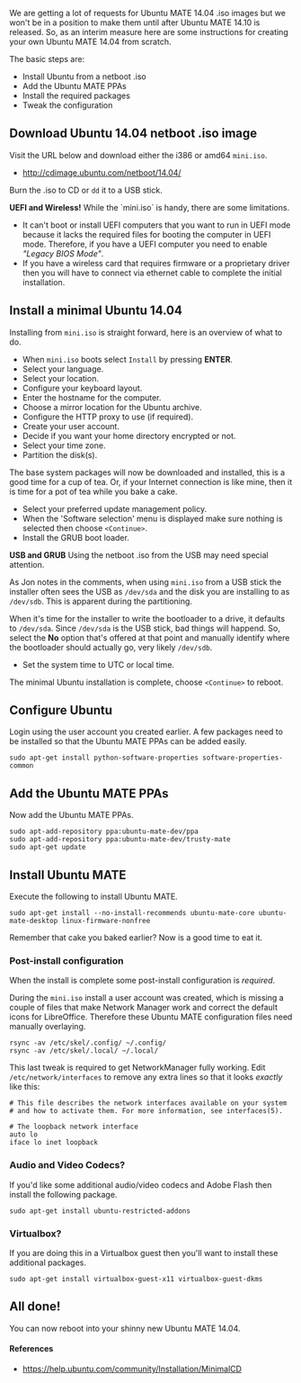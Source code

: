 <!--
.. title: Ubuntu MATE 14.04 from Scratch
.. slug: 2014-08-ubuntu-mate-14-04-from-scratch
.. date: 2014-08-20 22:57:43
.. tags: Ubuntu,MATE,LTS,Trusty
.. link: 
.. description: Installing Ubuntu MATE 14.04 from scratch
.. author: Martin Wimpress
-->

We are getting a lot of requests for Ubuntu MATE 14.04 .iso images but we
won't be in a position to make them until after Ubuntu MATE 14.10 is
released. So, as an interim measure here are some instructions for creating
your own Ubuntu MATE 14.04 from scratch.

The basic steps are:

  * Install Ubuntu from a netboot .iso
  * Add the Ubuntu MATE PPAs
  * Install the required packages
  * Tweak the configuration

## Download Ubuntu 14.04 netboot .iso image

Visit the URL below and download either the i386 or amd64 `mini.iso`.

  * <http://cdimage.ubuntu.com/netboot/14.04/>

Burn the .iso to CD or `dd` it to a USB stick.

<div class="bs-component">
    <div class="alert alert-danger">
        <strong>UEFI and Wireless!</strong> While the `mini.iso` is handy, there are some limitations.
    </div>
</div>

  * It can't boot or install UEFI computers that you want to run in UEFI mode because it lacks the required files for booting the computer in UEFI 
mode. Therefore, if you have a UEFI computer you need to enable *"Legacy BIOS Mode"*.
  * If you have a wireless card that requires firmware or a proprietary driver then you will have to connect via ethernet cable to complete the initial installation.

## Install a minimal Ubuntu 14.04

Installing from `mini.iso` is straight forward, here is an overview of what
to do.

  * When `mini.iso` boots select `Install` by pressing **ENTER**.
  * Select your language.
  * Select your location.
  * Configure your keyboard layout.
  * Enter the hostname for the computer.
  * Choose a mirror location for the Ubuntu archive.
  * Configure the HTTP proxy to use (if required).
  * Create your user account.
  * Decide if you want your home directory encrypted or not.
  * Select your time zone.
  * Partition the disk(s).

The base system packages will now be downloaded and installed, this is a good
time for a cup of tea. Or, if your Internet connection is like mine, then it 
is time for a pot of tea while you bake a cake.

  * Select your preferred update management policy.
  * When the 'Software selection' menu is displayed make sure nothing is selected
  then choose `<Continue>`.
  * Install the GRUB boot loader.

<div class="bs-component">
    <div class="alert alert-danger">
        <strong>USB and GRUB</strong> Using the netboot .iso from the USB may need special attention.
    </div>
</div>

As Jon notes in the comments, when using `mini.iso` from a USB stick the installer often sees the 
USB as `/dev/sda` and the disk you are installing to as `/dev/sdb`. This is apparent during the
partitioning.

When it's time for the installer to write the bootloader to a drive, it defaults to `/dev/sda`.
Since `/dev/sda` is the USB stick, bad things will happend. So, select the **No** option that's offered
at that point and manually identify where the bootloader should actually go, very likely `/dev/sdb`.

  * Set the system time to UTC or local time.

The minimal Ubuntu installation is complete, choose `<Continue>` to reboot.

## Configure Ubuntu

Login using the user account you created earlier. A few packages need to be installed so that the Ubuntu MATE PPAs can be added easily.

    sudo apt-get install python-software-properties software-properties-common

## Add the Ubuntu MATE PPAs

Now add the Ubuntu MATE PPAs.

    sudo apt-add-repository ppa:ubuntu-mate-dev/ppa
    sudo apt-add-repository ppa:ubuntu-mate-dev/trusty-mate
    sudo apt-get update    

## Install Ubuntu MATE

Execute the following to install Ubuntu MATE. 

    sudo apt-get install --no-install-recommends ubuntu-mate-core ubuntu-mate-desktop linux-firmware-nonfree

Remember that cake you baked earlier? Now is a good time to eat it.

### Post-install configuration

When the install is complete some post-install configuration is *required*.

During the `mini.iso` install a user account was created, which is
missing a couple of files that make Network Manager work and 
correct the default icons for LibreOffice. Therefore these Ubuntu MATE
configuration files need manually overlaying.

    rsync -av /etc/skel/.config/ ~/.config/
    rsync -av /etc/skel/.local/ ~/.local/

This last tweak is required to get NetworkManager fully working. Edit
`/etc/network/interfaces` to remove any extra lines so that it looks
*exactly* like this:

    # This file describes the network interfaces available on your system
    # and how to activate them. For more information, see interfaces(5).
    
    # The loopback network interface
    auto lo
    iface lo inet loopback

### Audio and Video Codecs?

If you'd like some additional audio/video codecs and Adobe Flash then install
the following package.

    sudo apt-get install ubuntu-restricted-addons

### Virtualbox?

If you are doing this in a Virtualbox guest then you'll want to install these
additional packages.

    sudo apt-get install virtualbox-guest-x11 virtualbox-guest-dkms

## All done!

You can now reboot into your shinny new Ubuntu MATE 14.04.

#### References

  * <https://help.ubuntu.com/community/Installation/MinimalCD>
